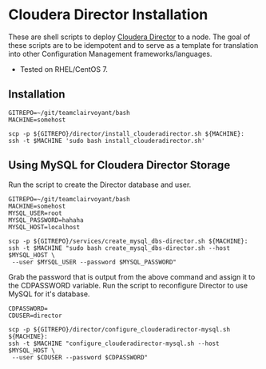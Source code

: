 # Cloudera Director Installation

These are shell scripts to deploy [Cloudera Director](https://www.cloudera.com/products/product-components/cloudera-director.html) to a node.  The goal of these scripts are to be idempotent and to serve as a template for translation into other Configuration Management frameworks/languages.

* Tested on RHEL/CentOS 7.

## Installation

```
GITREPO=~/git/teamclairvoyant/bash
MACHINE=somehost

scp -p ${GITREPO}/director/install_clouderadirector.sh ${MACHINE}:
ssh -t $MACHINE 'sudo bash install_clouderadirector.sh'
```

## Using MySQL for Cloudera Director Storage

Run the script to create the Director database and user.
```
GITREPO=~/git/teamclairvoyant/bash
MACHINE=somehost
MYSQL_USER=root
MYSQL_PASSWORD=hahaha
MYSQL_HOST=localhost

scp -p ${GITREPO}/services/create_mysql_dbs-director.sh ${MACHINE}:
ssh -t $MACHINE "sudo bash create_mysql_dbs-director.sh --host $MYSQL_HOST \
 --user $MYSQL_USER --password $MYSQL_PASSWORD"
```

Grab the password that is output from the above command and assign it to the CDPASSWORD variable.
Run the script to reconfigure Director to use MySQL for it's database.
```
CDPASSWORD=
CDUSER=director

scp -p ${GITREPO}/director/configure_clouderadirector-mysql.sh ${MACHINE}:
ssh -t $MACHINE "configure_clouderadirector-mysql.sh --host $MYSQL_HOST \
 --user $CDUSER --password $CDPASSWORD"
```

